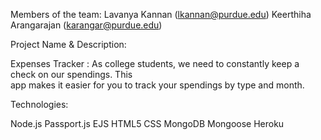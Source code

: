 Members of the team: Lavanya Kannan (lkannan@purdue.edu)
                     Keerthiha Arangarajan (karangar@purdue.edu)

Project Name & Description:

Expenses Tracker : 
As college students, we need to constantly keep a check on our spendings. This \
app makes it easier for you to track your spendings by type and month.

Technologies:

Node.js
Passport.js
EJS
HTML5
CSS
MongoDB
Mongoose
Heroku

